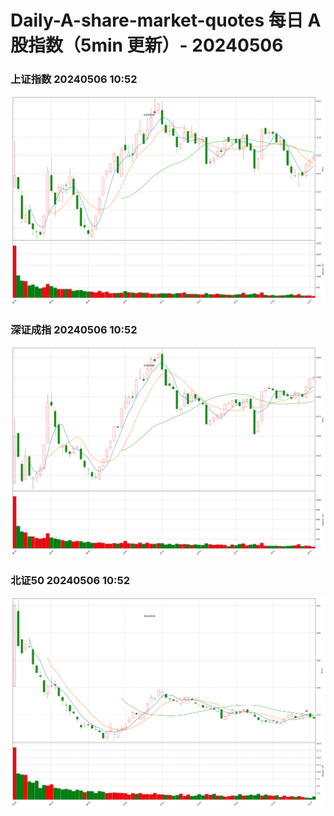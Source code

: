 
# Daily-A-share-market-quotes 每日 A 股指数（5min 更新）- 20240506

### 上证指数 20240506 10:52
![](./fig/2024/5/20240506-sh000001.png)

### 深证成指 20240506 10:52
![](./fig/2024/5/20240506-sz399001.png)

### 北证50 20240506 10:52
![](./fig/2024/5/20240506-bj899050.png)
